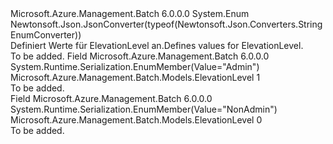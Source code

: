 <Type Name="ElevationLevel" FullName="Microsoft.Azure.Management.Batch.Models.ElevationLevel">
  <TypeSignature Language="C#" Value="public enum ElevationLevel" />
  <TypeSignature Language="ILAsm" Value=".class public auto ansi sealed ElevationLevel extends System.Enum" />
  <TypeSignature Language="DocId" Value="T:Microsoft.Azure.Management.Batch.Models.ElevationLevel" />
  <TypeSignature Language="VB.NET" Value="Public Enum ElevationLevel" />
  <TypeSignature Language="F#" Value="type ElevationLevel = " />
  <AssemblyInfo>
    <AssemblyName>Microsoft.Azure.Management.Batch</AssemblyName>
    <AssemblyVersion>6.0.0.0</AssemblyVersion>
  </AssemblyInfo>
  <Base>
    <BaseTypeName>System.Enum</BaseTypeName>
  </Base>
  <Attributes>
    <Attribute>
      <AttributeName>Newtonsoft.Json.JsonConverter(typeof(Newtonsoft.Json.Converters.StringEnumConverter))</AttributeName>
    </Attribute>
  </Attributes>
  <Docs>
    <summary>
            <span data-ttu-id="37a80-101">Definiert Werte für ElevationLevel an.</span><span class="sxs-lookup"><span data-stu-id="37a80-101">Defines values for ElevationLevel.</span></span>
            </summary>
    <remarks>To be added.</remarks>
  </Docs>
  <Members>
    <Member MemberName="Admin">
      <MemberSignature Language="C#" Value="Admin" />
      <MemberSignature Language="ILAsm" Value=".field public static literal valuetype Microsoft.Azure.Management.Batch.Models.ElevationLevel Admin = int32(1)" />
      <MemberSignature Language="DocId" Value="F:Microsoft.Azure.Management.Batch.Models.ElevationLevel.Admin" />
      <MemberSignature Language="VB.NET" Value="Admin" />
      <MemberSignature Language="F#" Value="Admin = 1" Usage="Microsoft.Azure.Management.Batch.Models.ElevationLevel.Admin" />
      <MemberType>Field</MemberType>
      <AssemblyInfo>
        <AssemblyName>Microsoft.Azure.Management.Batch</AssemblyName>
        <AssemblyVersion>6.0.0.0</AssemblyVersion>
      </AssemblyInfo>
      <Attributes>
        <Attribute>
          <AttributeName>System.Runtime.Serialization.EnumMember(Value="Admin")</AttributeName>
        </Attribute>
      </Attributes>
      <ReturnValue>
        <ReturnType>Microsoft.Azure.Management.Batch.Models.ElevationLevel</ReturnType>
      </ReturnValue>
      <MemberValue>1</MemberValue>
      <Docs>
        <summary>To be added.</summary>
      </Docs>
    </Member>
    <Member MemberName="NonAdmin">
      <MemberSignature Language="C#" Value="NonAdmin" />
      <MemberSignature Language="ILAsm" Value=".field public static literal valuetype Microsoft.Azure.Management.Batch.Models.ElevationLevel NonAdmin = int32(0)" />
      <MemberSignature Language="DocId" Value="F:Microsoft.Azure.Management.Batch.Models.ElevationLevel.NonAdmin" />
      <MemberSignature Language="VB.NET" Value="NonAdmin" />
      <MemberSignature Language="F#" Value="NonAdmin = 0" Usage="Microsoft.Azure.Management.Batch.Models.ElevationLevel.NonAdmin" />
      <MemberType>Field</MemberType>
      <AssemblyInfo>
        <AssemblyName>Microsoft.Azure.Management.Batch</AssemblyName>
        <AssemblyVersion>6.0.0.0</AssemblyVersion>
      </AssemblyInfo>
      <Attributes>
        <Attribute>
          <AttributeName>System.Runtime.Serialization.EnumMember(Value="NonAdmin")</AttributeName>
        </Attribute>
      </Attributes>
      <ReturnValue>
        <ReturnType>Microsoft.Azure.Management.Batch.Models.ElevationLevel</ReturnType>
      </ReturnValue>
      <MemberValue>0</MemberValue>
      <Docs>
        <summary>To be added.</summary>
      </Docs>
    </Member>
  </Members>
</Type>